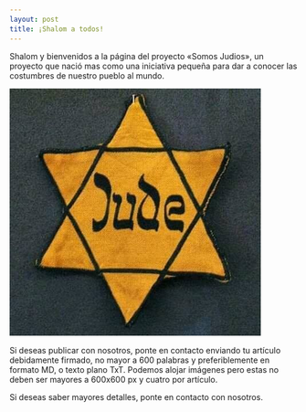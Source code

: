 ```yaml
---
layout: post
title: ¡Shalom a todos!
---
```


Shalom y bienvenidos a la página del proyecto «Somos Judios», un proyecto que nació mas como una iniciativa pequeña para dar a conocer las costumbres de nuestro pueblo al mundo.

![Logo Somos Judios](https://github.com/sjudios/sjudios.github.io/blob/master/images/images-08-11-2022/somosjudios.jpg  "Somos Judos")

Si deseas publicar con nosotros, ponte en contacto enviando tu artículo debidamente firmado, no mayor a 600 palabras y preferiblemente en formato MD, o texto plano TxT.
Podemos alojar imágenes pero estas no deben ser mayores a 600x600 px y cuatro por artículo.

Si deseas saber mayores detalles, ponte en contacto con nosotros.
